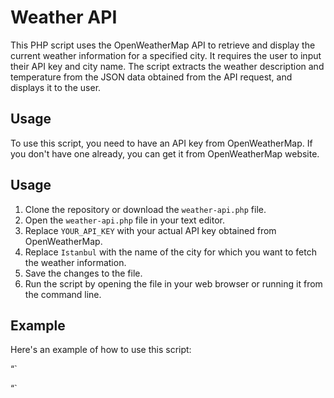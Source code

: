 # Weather API

This PHP script uses the OpenWeatherMap API to retrieve and display the current weather information for a specified city. It requires the user to input their API key and city name. The script extracts the weather description and temperature from the JSON data obtained from the API request, and displays it to the user.

## Usage

To use this script, you need to have an API key from OpenWeatherMap. If you don't have one already, you can get it from OpenWeatherMap website.

## Usage

1. Clone the repository or download the `weather-api.php` file.
2. Open the `weather-api.php` file in your text editor.
3. Replace `YOUR_API_KEY` with your actual API key obtained from OpenWeatherMap.
4. Replace `Istanbul` with the name of the city for which you want to fetch the weather information.
5. Save the changes to the file.
6. Run the script by opening the file in your web browser or running it from the command line.

## Example

Here's an example of how to use this script:

“`
<?php
$api_key = '12345'; // Your OpenWeatherMap API key
$city_name = 'London'; // The city name for which weather information is required

$url = "http://api.openweathermap.org/data/2.5/weather?q=$city_name&appid=$api_key&units=metric";
$data = json_decode(file_get_contents($url), true);

$description = $data['weather'][0]['description'];
$temp = $data['main']['temp'];

echo "The current weather in $city_name is $description with a temperature of $temp degrees Celsius.";
?>

“`

